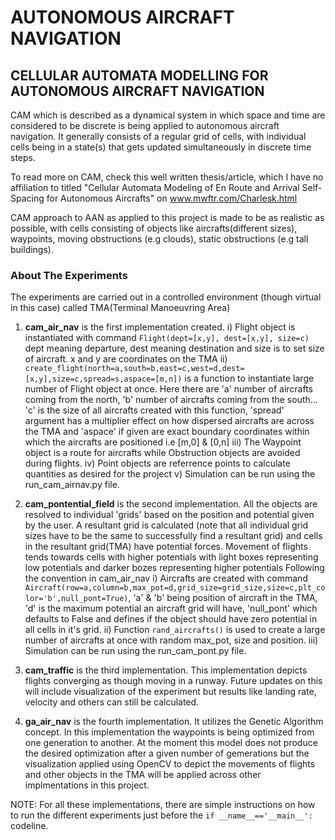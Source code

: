 # AUTONOMOUS AIRCRAFT NAVIGATION
## CELLULAR AUTOMATA MODELLING FOR AUTONOMOUS AIRCRAFT NAVIGATION
CAM which is described as a dynamical system in which space and time are considered to be discrete is being applied to autonomous aircraft navigation.
It generally consists of a regular grid of cells, with individual cells being in a state(s) that gets updated simultaneously in discrete time steps.

To read more on CAM, check this well written thesis/article, which I have no affiliation to titled "Cellular Automata Modeling of En Route and Arrival Self-Spacing for Autonomous
Aircrafts" on www.mwftr.com/Charlesk.html

CAM approach to AAN as applied to this project is made to be as realistic as possible, with cells consisting of objects like aircrafts(different sizes), waypoints, moving obstructions (e.g clouds), static obstructions (e.g tall buildings).

### About The Experiments
The experiments are carried out in a controlled environment (though virtual in this case) called TMA(Terminal Manoeuvring Area)
1. **cam_air_nav** is the first implementation created.
i) Flight object is instantiated with command `Flight(dept=[x,y], dest=[x,y], size=c)` dept meaning departure, dest meaning destination and size is to set size of aircraft. x and y are coordinates on the TMA
ii) `create_flight(north=a,south=b,east=c,west=d,dest=[x,y],size=c,spread=s,aspace=[m,n])` is a function to instantiate large number of Flight object at once. Here there are 'a' number of aircrafts coming from the north, 'b' number of aircrafts coming from the south...
'c' is the size of all aircrafts created with this function, 'spread' argument has a multiplier effect on how dispersed aircrafts are across the TMA and 'aspace' if given are exact boundary coordinates within which the aircrafts are positioned i.e [m,0] & [0,n]
iii) The Waypoint object is a route for aircrafts while Obstruction objects are avoided during flights.
iv) Point objects are referrence points to calculate quantities as desired for the project
v) Simulation can be run using the run_cam_airnav.py file.

3. **cam_pontential_field** is the second implementation.
All the objects are resolved to individual 'grids' based on the position and potential given by the user. A resultant grid is calculated (note that all individual grid sizes have to be the same to successfully find a resultant grid) and cells in the resultant grid(TMA) have potential forces. Movement of flights tends towards cells with higher potentials with light boxes representing low potentials and darker bozes representing higher potentials
Following the convention in cam_air_nav
i) Aircrafts are created with command `Aircraft(row=a,column=b,max_pot=d,grid_size=grid_size,size=c,plt_color='b',null_pont=True)`, 'a' & 'b' being position of aircraft in the TMA, 'd' is the maximum potential an aircraft grid will have, 'null_pont' which defaults to False and defines if the object should have zero potential in all cells in it's grid.
ii) Function `rand_aircrafts()` is used to create a large number of aircrafts at once with random max_pot, size and position.
iii) Simulation can be run using the run_cam_pont.py file.

5. **cam_traffic** is the third implementation.
This implementation depicts flights converging as though moving in a runway. Future updates on this will include visualization of the experiment but results like landing rate, velocity and others can still be calculated. 

6. **ga_air_nav** is the fourth implementation.
It utilizes the Genetic Algorithm concept. In this implementation the waypoints is being optimized from one generation to another. At the moment this model does not produce the desired optimization after a given number of gemerations but the visualization applied using OpenCV to depict the movements of flights and other objects in the TMA will be applied across other implmentations in this project.


NOTE: For all these implementations, there are simple instructions on how to run the different experiments just before the `if __name__=='__main__':` codeline.
 
